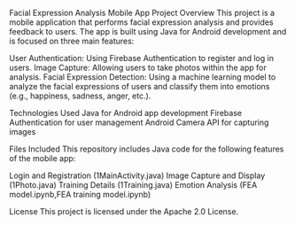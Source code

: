 Facial Expression Analysis Mobile App
Project Overview
This project is a mobile application that performs facial expression analysis and provides feedback to users. The app is built using Java for Android development and is focused on three main features:

User Authentication: Using Firebase Authentication to register and log in users.
Image Capture: Allowing users to take photos within the app for analysis.
Facial Expression Detection: Using a machine learning model to analyze the facial expressions of users and classify them into emotions (e.g., happiness, sadness, anger, etc.).

Technologies Used
Java for Android app development
Firebase Authentication for user management
Android Camera API for capturing images

Files Included
This repository includes Java code for the following features of the mobile app:

Login and Registration (1MainActivity.java)
Image Capture and Display (1Photo.java)
Training Details (1Training.java)
Emotion Analysis (FEA model.ipynb,FEA training model.ipynb)

License
This project is licensed under the Apache 2.0 License.
